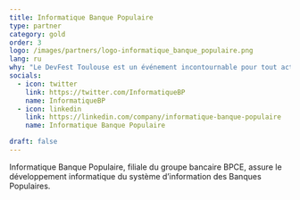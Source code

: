 ```yaml
---
title: Informatique Banque Populaire
type: partner
category: gold
order: 3
logo: /images/partners/logo-informatique_banque_populaire.png
lang: ru
why: "Le DevFest Toulouse est un événement incontournable pour tout acteur IT en Occitanie. C'est une évidence pour Informatique Banque Populaire de s'associer à cette manifestation faite pour et par des développeurs et qui chaque année rassemble à fois : le meilleur des connaissances, des speakers de qualité, une organisation au top et une ambiance de dingue !"
socials:
  - icon: twitter
    link: https://twitter.com/InformatiqueBP
    name: InformatiqueBP
  - icon: linkedin
    link: https://linkedin.com/company/informatique-banque-populaire
    name: Informatique Banque Populaire

draft: false
---
```

Informatique Banque Populaire, filiale du groupe bancaire BPCE, assure le développement informatique du système d’information des Banques Populaires.
